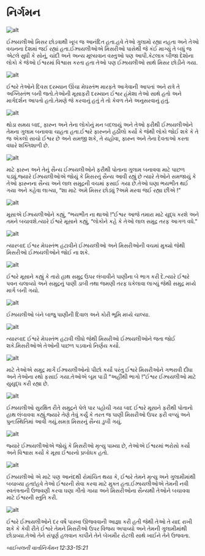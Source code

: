 # નિર્ગમન

![alt](https://cdn.door43.org/obs/jpg/360px/obs-en-12-01.jpg)

ઈઝ્રાયલીઓ મિસર છોડવાથી ખૂબ જ આનંદિત હતા.હવે તેઓ ગુલામો રહ્યા નહતા અને તેઓ વચનના દેશમાં જઈ રહ્યાં હતા.ઈઝ્રાયલીઓએ મિસરીઓ પાસેથી જે કંઈ માગ્યું તે બધું જ એટલે સુધી કે સોનું, ચાંદી અને અન્ય મૂલ્યવાન વસ્તુઓ પણ આપી.કેટલાક બીજા દેશોના લોકો કે જેઓ ઈશ્વરમાં વિશ્વાસ કરતા હતા તેઓ પણ ઈઝ્રાયલીઓ સાથે મિસર છોડીને ગયા.

![alt](https://cdn.door43.org/obs/jpg/360px/obs-en-12-02.jpg)

ઈશ્વરે તેઓને દિવસ દરમ્યાન ઊંચા મેઘસ્તંભ મારફતે આગેવાની આપતાં અને રાત્રે તે અગ્નિસ્તંભ બની જતો.તેઓની મૂસાફરી દરમ્યાન ઈશ્વર હંમેશા તેઓ સાથે હતો અને માર્ગદર્શન આપતો હતો.તેમણે જે કરવાનું હતું તે તો કેવળ તેને અનુસરવાનું હતું.

![alt](https://cdn.door43.org/obs/jpg/360px/obs-en-12-03.jpg)

થોડા સમય બાદ, ફારુન અને તેના લોકોનું મન બદલાયું અને તેઓ ફરીથી ઈઝ્રાયલીઓને તેમના ગુલામ બનાવવા ચાહતા હતા.ઈશ્વરે ફારુનને હઠીલો કર્યો કે જેથી લોકો જોઈ શકે કે તે જ એકલો સાચો ઈશ્વર છે અને સમજી શકે, તે યહોવા, ફારુન અને તેના દેવતાઓ કરતા વધારે શક્તિશાળી છે.

![alt](https://cdn.door43.org/obs/jpg/360px/obs-en-12-04.jpg)

માટે ફારુન અને તેનું સૈન્ય ઈઝ્રાયલીઓને ફરીથી પોતાના ગુલામ બનાવવા માટે પાછળ પડ્યું.જ્યારે ઈઝ્રાયલીઓએ જોયું કે મિસરનું સૈન્ય આવી રહ્યું છે ત્યારે તેઓને સમજાયું કે તેઓ ફારુનના સૈન્ય અને લાલ સમુદ્રની વચમાં ફસાઈ ગયા છે.તેઓ ઘણા ભયભીત થઈ ગયા અને કહેવા લાગ્યા, “શા માટે અમે મિસર છોડ્યું ?અમે મરવા જઈ રહ્યા છીએ !”

![alt](https://cdn.door43.org/obs/jpg/360px/obs-en-12-05.jpg)

મૂસાએ ઈઝ્રાયલીઓને કહ્યું, “ભયભીત ના થાઓ !”ઈશ્વર આજે તમારા માટે યુદ્ધ કરશે અને તમને બચાવશે.ત્યારે ઈશ્વરે મૂસાને કહ્યું, “લોકોને કહે કે તેઓ લાલ સમુદ્ર તરફ આગળ વધે.”

![alt](https://cdn.door43.org/obs/jpg/360px/obs-en-12-06.jpg)

ત્યારબાદ ઈશ્વર મેઘસ્તંભ હટાવીને ઈઝ્રાયલીઓ અને મિસરીઓની વચમાં મુક્યો જેથી મિસરીઓ ઈઝ્રાયલીઓને જોઈ ના શકે.

![alt](https://cdn.door43.org/obs/jpg/360px/obs-en-12-07.jpg)

ઈશ્વરે મૂસાને કહ્યું કે તારો હાથ સમુદ્ર ઉપર લંબાવીને પાણીના બે ભાગ કરી દે.ત્યારે ઈશ્વરે પવન ચલાવ્યો અને સમુદ્રનું પાણી ડાબી તથા જમણી તરફ ધકેલાવા લાગ્યું જેથી સમુદ્ર મધ્યે માર્ગ બની ગયો.

![alt](https://cdn.door43.org/obs/jpg/360px/obs-en-12-08.jpg)

ઈઝ્રાયલીઓ બંને બાજુ પાણીની દિવાલ અને કોરી ભૂમિ મધ્યે ચાલ્યા.

![alt](https://cdn.door43.org/obs/jpg/360px/obs-en-12-09.jpg)

ત્યારબાદ ઈશ્વરે મેઘસ્તંભ હટાવી લીધો જેથી મિસરીઓ ઈઝ્રાયલીઓને જતા જોઈ શકે.મિસરીઓએ તેઓની પાછળ પડવાનો નિર્ણય કર્યો.

![alt](https://cdn.door43.org/obs/jpg/360px/obs-en-12-10.jpg)

માટે તેઓએ સમુદ્ર માર્ગે ઈઝ્રાયલીઓનો પીછો કર્યો પરંતુ ઈશ્વરે મિસરીઓને ગભરાવી દીધા અને તેઓના રથો ફસાઈ ગયા.તેઓએ બૂમ પાડી “અહીંથી ભાગો !”ઈશ્વર ઈઝ્રાયલીઓ માટે યુયુદ્ધ કરી રહ્યા છે.

![alt](https://cdn.door43.org/obs/jpg/360px/obs-en-12-11.jpg)

ઈઝ્રાયલીઓ સુરક્ષિત રીતે સમુદ્રને પેલે પાર પહોચી ગયા બાદ ઈશ્વરે મૂસાને ફરીથી પોતાનો હાથ લંબાવવા કહ્યું.જ્યારે તેણે તેવું કર્યું કે તરત જ પાણી મિસરીઓ ઉપર ફરી વળ્યું અને પુન:સ્થિતિમાં આવી ગયું.સમગ્ર મિસરનું સૈન્ય ડુબી ગયું.

![alt](https://cdn.door43.org/obs/jpg/360px/obs-en-12-12.jpg)

જ્યારે ઈઝ્રાયલીઓએ જોયું કે મિસરીઓ મૃત્યુ પામ્યા છે, તેઓએ ઈશ્વરમાં ભરોસો કર્યો અને વિશ્વાસ કર્યો કે મૂસા ઈશ્વરનો પ્રબોધક હતો.

![alt](https://cdn.door43.org/obs/jpg/360px/obs-en-12-13.jpg)

ઈઝ્રાયલીઓ એ માટે પણ આનંદથી રોમાંચિત થયા કે, ઈશ્વરે તેમને મૃત્યુ અને ગુલામીમાંથી બચાવ્યા હતા!હવે તેઓ ઈશ્વરની સેવા કરવા માટે મુક્ત હતા.ઈઝ્રાયલીઓએ તેમની નવી સ્વતંત્રતાની ઉજવણી કરવા ઘણા ગીતો ગાયા અને મિસરીઓના સૈન્યથી તેઓને બચાવવા માટે ઈશ્વરની સ્તુતિ કરી.

![alt](https://cdn.door43.org/obs/jpg/360px/obs-en-12-14.jpg)

ઈશ્વરે ઈઝ્રાયલીઓને દર વર્ષે પાસ્ખા ઊજવવાની આજ્ઞા કરી હતી જેથી તેઓ તે યાદ રાખી શકે કે કેવી રીતે ઈશ્વરે તેમને મિસરીઓ ઉપર વિજય અપાવ્યો અને તેમની ગુલામીમાંથી છોડાવ્યા.તેઓ તેને સંપૂર્ણ હલવાન કાપીને તેને બેખમીર રોટલી સાથે ખાઈને તેને ઉજવતા.

_બાઈબલની વાર્તાનિર્ગમન 12:33-15:21_